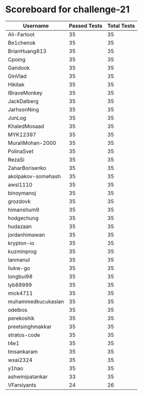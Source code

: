 # Scoreboard for challenge-21
| Username   | Passed Tests | Total Tests |
|------------|--------------|-------------|
| Ali-Fartoot | 35 | 35 |
| Be1chenok | 35 | 35 |
| BrianHuang813 | 35 | 35 |
| Cpoing | 35 | 35 |
| Gandook | 35 | 35 |
| GinVlad | 35 | 35 |
| Hikitak | 35 | 35 |
| IBraveMonkey | 35 | 35 |
| JackDalberg | 35 | 35 |
| JarhsonNing | 35 | 35 |
| JunLog | 35 | 35 |
| KhaledMosaad | 35 | 35 |
| MYK12397 | 35 | 35 |
| MuraliMohan-2000 | 35 | 35 |
| PolinaSvet | 35 | 35 |
| RezaSi | 35 | 35 |
| ZaharBorisenko | 35 | 35 |
| akolpakov-somehash | 35 | 35 |
| awsl1110 | 35 | 35 |
| binoymanoj | 35 | 35 |
| grozdovk | 35 | 35 |
| himanshum9 | 35 | 35 |
| hodgechung | 35 | 35 |
| hudazaan | 35 | 35 |
| jordanhimawan | 35 | 35 |
| krypton-io | 35 | 35 |
| kuzminprog | 35 | 35 |
| lanmanul | 35 | 35 |
| liukw-go | 35 | 35 |
| longbui98 | 35 | 35 |
| lyb88999 | 35 | 35 |
| mick4711 | 35 | 35 |
| muhammedkucukaslan | 35 | 35 |
| odelbos | 35 | 35 |
| perekoshik | 35 | 35 |
| preetsinghmakkar | 35 | 35 |
| stratos-code | 35 | 35 |
| t4e1 | 35 | 35 |
| tmsankaram | 35 | 35 |
| wxai2324 | 35 | 35 |
| y1hao | 35 | 35 |
| ashwinipatankar | 33 | 35 |
| VFarsiyants | 24 | 26 |
